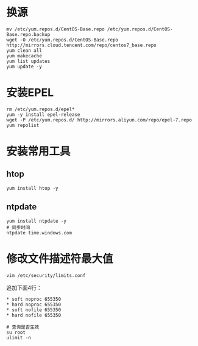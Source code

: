 # 换源

```shell
mv /etc/yum.repos.d/CentOS-Base.repo /etc/yum.repos.d/CentOS-Base.repo.backup
wget -O /etc/yum.repos.d/CentOS-Base.repo http://mirrors.cloud.tencent.com/repo/centos7_base.repo
yum clean all
yum makecache
yum list updates
yum update -y
```
# 安装EPEL
```shell
rm /etc/yum.repos.d/epel*
yum -y install epel-release
wget -P /etc/yum.repos.d/ http://mirrors.aliyun.com/repo/epel-7.repo
yum repolist
```
# 安装常用工具

## htop
```shell
yum install htop -y
```
## ntpdate
```shell
yum install ntpdate -y
# 同步时间
ntpdate time.windows.com
```
# 修改文件描述符最大值
```shell
vim /etc/security/limits.conf
```
追加下面4行：
```shell
* soft noproc 655350
* hard noproc 655350
* soft nofile 655350
* hard nofile 655350
```

```shell
# 查询是否生效
su root
ulimit -n
```